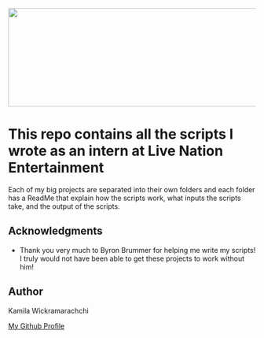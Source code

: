 <img src="https://prnewswire2-a.akamaihd.net/p/1893751/sp/189375100/thumbnail/entry_id/0_wfj9r3ui/def_height/2700/def_width/2700/version/100012/type/1" width="2700" height="200">

# This repo contains all the scripts I wrote as an intern at Live Nation Entertainment

Each of my big projects are separated into their own folders and each folder has a ReadMe that explain how the scripts work, what inputs the scripts take, and the output of the scripts.

## Acknowledgments

* Thank you very much to Byron Brummer for helping me write my scripts! I truly would not have been able to get these projects to work without him!

## Author

Kamila Wickramarachchi

[My Github Profile](https://github.com/lakith7)
